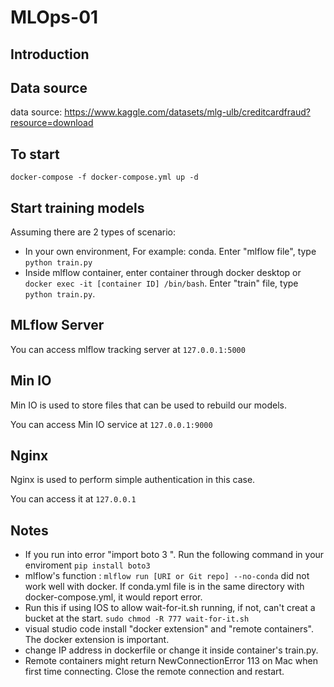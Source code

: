 # MLOps-01

## Introduction

## Data source

data source: https://www.kaggle.com/datasets/mlg-ulb/creditcardfraud?resource=download

## To start 

`docker-compose -f docker-compose.yml up -d `

## Start training models

Assuming there are 2 types of scenario:
 - In your own environment, For example: conda. Enter "mlflow file", type `python train.py`
 - Inside mlflow container, enter container through docker desktop or `docker exec -it [container ID] /bin/bash`. Enter "train" file, type `python train.py`.

## MLflow Server

You can access mlflow tracking server at `127.0.0.1:5000`

## Min IO 

Min IO is used to store files that can be used to rebuild our models. 

You can access Min IO service at `127.0.0.1:9000`

## Nginx

Nginx is used to perform simple authentication in this case. 

You can access it at `127.0.0.1`
 
## Notes
 - If you run into error "import boto 3 ". Run the following command in your enviroment `pip install boto3`
 - mlflow's function : `mlflow run [URI or Git repo] --no-conda` did not work well with docker. If conda.yml file is in the same directory with docker-compose.yml, it would report error. 
- Run this if using IOS to allow wait-for-it.sh running, if not, can't creat a bucket at the start. `sudo chmod -R 777 wait-for-it.sh` 
- visual studio code install "docker extension" and "remote containers". The docker extension is important. 
- change IP address in dockerfile or change it inside container's train.py.
- Remote containers might return NewConnectionError 113 on Mac when first time connecting. Close the remote connection and restart.
